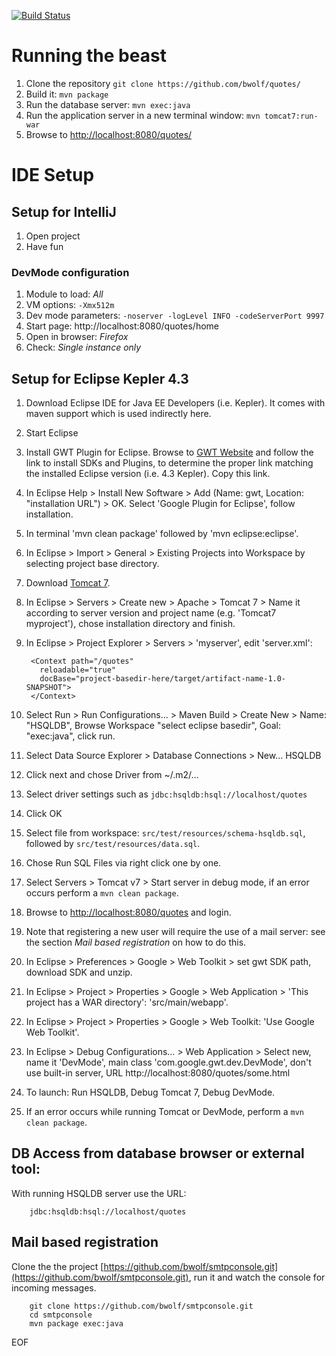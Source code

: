 [![Build Status](https://travis-ci.org/bwolf/quotes.png?branch=master)](https://travis-ci.org/bwolf/quotes)

# Running the beast
1. Clone the repository `git clone https://github.com/bwolf/quotes/`
2. Build it: `mvn package`
3. Run the database server: `mvn exec:java`
4. Run the application server in a new terminal window: `mvn tomcat7:run-war`
5. Browse to [http://localhost:8080/quotes/](http://localhost:8080/quotes/)

# IDE Setup

## Setup for IntelliJ
1. Open project
2. Have fun

### DevMode configuration
1. Module to load: *All*
2. VM options: `-Xmx512m`
3. Dev mode parameters: `-noserver -logLevel INFO -codeServerPort 9997`
4. Start page: http://localhost:8080/quotes/home
5. Open in browser: *Firefox*
6. Check: *Single instance only*

## Setup for Eclipse Kepler 4.3
1. Download Eclipse IDE for Java EE Developers (i.e. Kepler). It comes with maven support which is used indirectly here.
1. Start Eclipse
1. Install GWT Plugin for Eclipse. Browse to [GWT Website](http://www.gwtproject.org/download.html) and follow the link to install SDKs and Plugins, to determine the proper link matching the installed Eclipse version (i.e. 4.3 Kepler). Copy this link.
1. In Eclipse Help > Install New Software > Add (Name: gwt, Location: "installation URL") > OK. Select 'Google Plugin for Eclipse', follow installation.
1. In terminal 'mvn clean package' followed by 'mvn eclipse:eclipse'.
1. In Eclipse > Import > General > Existing Projects into Workspace by selecting project base directory.
1. Download [Tomcat 7](http://tomcat.apache.org).
1. In Eclipse > Servers > Create new > Apache > Tomcat 7 > Name it according to server version and project name (e.g. 'Tomcat7 myproject'), chose installation directory and finish.
9. In Eclipse > Project Explorer > Servers > 'myserver', edit 'server.xml':

        <Context path="/quotes"
          reloadable="true"
          docBase="project-basedir-here/target/artifact-name-1.0-SNAPSHOT">
        </Context>

1. Select Run > Run Configurations… > Maven Build > Create New > Name: "HSQLDB", Browse Workspace "select eclipse basedir", Goal: "exec:java", click run.
1. Select Data Source Explorer > Database Connections > New… HSQLDB
1. Click next and chose Driver from ~/.m2/…
1. Select driver settings such as `jdbc:hsqldb:hsql://localhost/quotes`
1. Click OK
1. Select file from workspace: `src/test/resources/schema-hsqldb.sql`, followed by `src/test/resources/data.sql`.
1. Chose Run SQL Files via right click one by one.
1. Select Servers > Tomcat v7 > Start server in debug mode, if an error occurs perform a `mvn clean package`.
1. Browse to [http://localhost:8080/quotes](http://localhost:8080/quotes) and login.
1. Note that registering a new user will require the use of a mail server: see the section _Mail based registration_ on how to do this.
1. In Eclipse > Preferences > Google > Web Toolkit > set gwt SDK path, download SDK and unzip.
1. In Eclipse > Project > Properties > Google > Web Application > 'This project has a WAR directory': 'src/main/webapp'.
1. In Eclipse > Project > Properties > Google > Web Toolkit: 'Use Google Web Toolkit'.
1. In Eclipse > Debug Configurations… > Web Application > Select new, name it 'DevMode', main class 'com.google.gwt.dev.DevMode', don't use built-in server, URL http://localhost:8080/quotes/some.html
1. To launch: Run HSQLDB, Debug Tomcat 7, Debug DevMode.
1. If an error occurs while running Tomcat or DevMode, perform a `mvn clean package`.

## DB Access from database browser or external tool:
With running HSQLDB server use the URL:

        jdbc:hsqldb:hsql://localhost/quotes

## Mail based registration
Clone the the project [https://github.com/bwolf/smtpconsole.git](https://github.com/bwolf/smtpconsole.git), run it and watch the console for incoming messages.

        git clone https://github.com/bwolf/smtpconsole.git
        cd smtpconsole
        mvn package exec:java

EOF